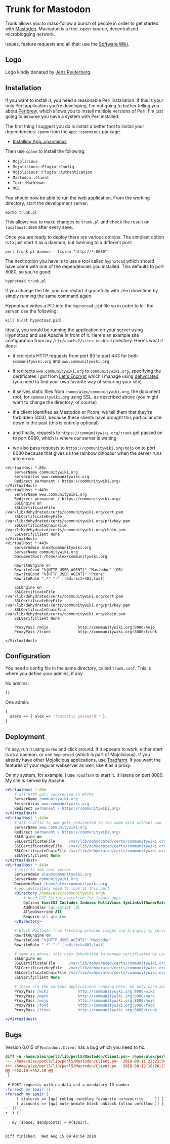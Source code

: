 # Trunk for Mastodon

Trunk allows you to mass-follow a bunch of people in order to get
started with [Mastodon](https://joinmastodon.org/). Mastodon is a
free, open-source, decentralized microblogging network.

Issues, feature requests and all that: use the
[Software Wiki](https://alexschroeder.ch/software/Trunk).

## Logo

Logo kindly donated by [Jens Reuterberg](https://www.ohyran.se/).

## Installation

If you want to install it, you need a reasonable Perl installation. If
this is your only Perl application you're developing, I'm not going to
bother telling you about [Perlbrew](https://perlbrew.pl/), which
allows you to install multiple versions of Perl. I'm just going to
assume you have a system with Perl installed.

The first thing I suggest you do is install a better tool to install
your dependencies: `cpanm` from the `App::cpanminus` package.

- [Installing App::cpanminus](https://metacpan.org/pod/App::cpanminus#INSTALLATION)

Then use `cpanm` to install the following:

- `Mojolicious`
- `Mojolicious::Plugin::Config`
- `Mojolicious::Plugin::Authentication`
- `Mastodon::Client`
- `Text::Markdown`
- `MCE`

You should now be able to run the web application. From the working
directory, start the development server:

```
morbo trunk.pl
```

This allows you to make changes to `trunk.pl` and check the result on
`localhost:3000` after every save.

Once you are ready to deploy there are various options. The simplest
option is to just start it as a daemon, but listening to a different
port:

```
perl trunk.pl daemon --listen "http://*:8080"
```

The next option you have is to use a tool called `hypnotoad` which
should have come with one of the dependencies you installed. This
defaults to port 8080, so you're good:

```
hypnotoad trunk.pl
```

If you change the file, you can restart it gracefully with zero
downtime by simply running the same command again.

Hypnotoad writes a PID into the `hypnotoad.pid` file so in order to
kill the server, use the following:

```
kill $(cat hypnotoad.pid)
```

Ideally, you would be running the application on your server using
Hypnotoad and use Apache in front of it. Here's an example site
configuration from my `/etc/apache2/sites-enabled` directory.
Here's what it does:

- it redirects HTTP requests from port 80 to port 443 for both
  `communitywiki.org` and `www.communitywiki.org`

- it redirects `www.communitywiki.org` to `communitywiki.org`,
  specifying the certificates I got from [Let's
  Encrypt](https://letsencrypt.org/) which I manage using
  [dehydrated](https://github.com/lukas2511/dehydrated#dehydrated-)
  (you need to find your own favorite way of securing your site)

- it serves static files from `/home/alex/communitywiki.org`, the
  document root, for `communitywiki.org` using SSL, as described above
  (you might want to change the directory, of course)

- if a client identifies as Mastodon or Pcore, we tell them that
  they're forbidden (403), because these clients have brought this
  particular site down in the past (this is entirely optional)

- and finally, requests to `https://communitywiki.org/trunk` get
  passed on to port 8080, which is where our server is waiting

- we also pass requests to `https://communitywiki.org/mojo` on to port
  8080 because that gives us the rainbow dinosaur when the server runs
  into errors

```
<VirtualHost *:80>
    ServerName communitywiki.org
    ServerAlias www.communitywiki.org
    Redirect permanent / https://communitywiki.org/
</VirtualHost>
<VirtualHost *:443>
    ServerName www.communitywiki.org
    Redirect permanent / https://communitywiki.org/
    SSLEngine on
    SSLCertificateFile      /var/lib/dehydrated/certs/communitywiki.org/cert.pem
    SSLCertificateKeyFile   /var/lib/dehydrated/certs/communitywiki.org/privkey.pem
    SSLCertificateChainFile /var/lib/dehydrated/certs/communitywiki.org/chain.pem
    SSLVerifyClient None
</VirtualHost>
<VirtualHost *:443>
    ServerAdmin alex@communitywiki.org
    ServerName communitywiki.org
    DocumentRoot /home/alex/communitywiki.org

    RewriteEngine on
    RewriteCond "%{HTTP_USER_AGENT}" "Mastodon" [OR]
    RewriteCond "%{HTTP_USER_AGENT}" "Pcore"
    RewriteRule ".*" "-" [redirect=403,last]

    SSLEngine on
    SSLCertificateFile      /var/lib/dehydrated/certs/communitywiki.org/cert.pem
    SSLCertificateKeyFile   /var/lib/dehydrated/certs/communitywiki.org/privkey.pem
    SSLCertificateChainFile /var/lib/dehydrated/certs/communitywiki.org/chain.pem
    SSLVerifyClient None

    ProxyPass /mojo             http://communitywiki.org:8080/mojo
    ProxyPass /trunk            http://communitywiki.org:8080/trunk

</VirtualHost>
```

## Configuration

You need a config file in the same directory, called `trunk.conf`.
This is where you define your admins, if any.

No admins:

```perl
{}
```

One admin:

```perl
{
  users => { alex => 'fantastic password!' },
}
```

## Deployment

I'd say, run it using `morbo` and click around. If it appears to work,
either start is as a daemon, or use `hypnotoad` (which is part of
Mojolicious). If you already have other Mojolicious applications, use
[Toadfarm](https://metacpan.org/pod/Toadfarm). If you want the
features of your regular webserver as well, use it as a proxy.

On my system, for example, I use `Toadfarm` to start it. It listens on
port 8080. My site is served by Apache:

```apache
<VirtualHost *:80>
    # all HTTP gets redirected to HTTPS
    ServerName communitywiki.org
    ServerAlias www.communitywiki.org
    Redirect permanent / https://communitywiki.org/
</VirtualHost>
<VirtualHost *:443>
    # all traffic to www gets redirected to the same site without www
    ServerName www.communitywiki.org
    Redirect permanent / https://communitywiki.org/
    SSLEngine on
    SSLCertificateFile      /var/lib/dehydrated/certs/communitywiki.org/cert.pem
    SSLCertificateKeyFile   /var/lib/dehydrated/certs/communitywiki.org/privkey.pem
    SSLCertificateChainFile /var/lib/dehydrated/certs/communitywiki.org/chain.pem
    SSLVerifyClient None
</VirtualHost>
<VirtualHost *:443>
    # this is the real server
    ServerAdmin alex@communitywiki.org
    ServerName communitywiki.org
    DocumentRoot /home/alex/communitywiki.org
	# you definitely need to look at this part
    <Directory /home/alex/communitywiki.org>
        # need CGI Script execution for legacy apps
        Options ExecCGI Includes Indexes MultiViews SymLinksIfOwnerMatch
        AddHandler cgi-script .pl
        AllowOverride All
		Require all granted
    </Directory>

    # block Mastodon from fetching preview images and bringing my server down
    RewriteEngine on
    RewriteCond "%{HTTP_USER_AGENT}" "Mastodon"
    RewriteRule ".*" "-" [redirect=403,last]

	# same as above; this uses dehydrated to manage certificates by Let's Encrypt
    SSLEngine on
    SSLCertificateFile      /var/lib/dehydrated/certs/communitywiki.org/cert.pem
    SSLCertificateKeyFile   /var/lib/dehydrated/certs/communitywiki.org/privkey.pem
    SSLCertificateChainFile /var/lib/dehydrated/certs/communitywiki.org/chain.pem
    SSLVerifyClient None

	# these are the various applications running here, we only care about the last one
    ProxyPass /wiki             http://communitywiki.org:8080/wiki
    ProxyPass /mark             http://communitywiki.org:8080/mark
    ProxyPass /mojo             http://communitywiki.org:8080/mojo
    ProxyPass /food             http://communitywiki.org:8080/food
    ProxyPass /trunk            http://communitywiki.org:8080/trunk

</VirtualHost>
```

## Bugs

Version 0.015 of `Mastodon::Client` has a bug which you need to fix:

```diff
diff -u /home/alex/perl5/lib/perl5/Mastodon/Client.pm\~ /home/alex/perl5/lib/perl5/Mastodon/Client.pm
--- /home/alex/perl5/lib/perl5/Mastodon/Client.pm~	2018-08-11 22:22:04.294122849 +0200
+++ /home/alex/perl5/lib/perl5/Mastodon/Client.pm	2018-08-12 10:26:27.282692089 +0200
@@ -452,10 +452,10 @@
 }
 
 # POST requests with no data and a mandatory ID number
-foreach my $pair ([
+foreach my $pair (
     [ statuses => [qw( reblog unreblog favourite unfavourite     )] ],
     [ accounts => [qw( mute unmute block unblock follow unfollow )] ],
-  ]) {
+  ) {
 
   my ($base, $endpoints) = @{$pair};
 

Diff finished.  Wed Aug 15 09:48:54 2018
```
